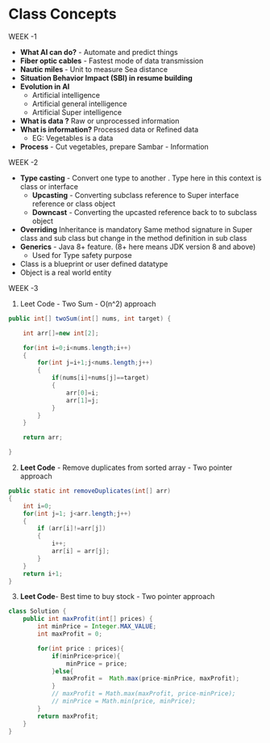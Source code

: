 # Class Concepts

WEEK -1

- <b>What AI can do?</b> - Automate and predict things
- <b>Fiber optic cables</b> - Fastest mode of data transmission
- <b>Nautic miles </b> - Unit to measure Sea distance
- <b>Situation Behavior Impact (SBI) in resume building</b>
- <b>Evolution in AI</b>
  - Artificial intelligence
  - Artificial general intelligence
  - Artificial Super intelligence
- <b>What is data ?</b> Raw or unprocessed information
- <b>What is information? </b>Processed data or Refined data
  - EG: Vegetables is a data
- <b>Process</b> - Cut vegetables, prepare Sambar - Information

WEEK -2

- <b>Type casting</b> - Convert one type to another . Type here in this context is class or interface
  - <b>Upcasting</b> - Converting subclass reference to Super interface reference or class object
  - <b>Downcast</b> - Converting the upcasted reference back to to subclass object
- <b>Overriding</b>
  Inheritance is mandatory
  Same method signature in Super class and sub class but change in the method definition in sub class
- <b>Generics</b> - Java 8+ feature. (8+ here means JDK version 8 and above)
  - Used for Type safety purpose
- Class is a blueprint or user defined datatype
- Object is a real world entity

WEEK -3

1.  Leet Code - Two Sum - O(n^2) approach

```java
public int[] twoSum(int[] nums, int target) {

    int arr[]=new int[2];

    for(int i=0;i<nums.length;i++)
    {
        for(int j=i+1;j<nums.length;j++)
        {
            if(nums[i]+nums[j]==target)
            {
                arr[0]=i;
                arr[1]=j;
            }
        }
    }

    return arr;

}
```

2. <b>Leet Code</b> - Remove duplicates from sorted array - Two pointer approach

```java
public static int removeDuplicates(int[] arr)
{
    int i=0;
    for(int j=1; j<arr.length;j++)
    {
        if (arr[i]!=arr[j])
        {
            i++;
            arr[i] = arr[j];
        }
    }
    return i+1;
}
```

3. <b>Leet Code</b>- Best time to buy stock - Two pointer approach

```java
class Solution {
    public int maxProfit(int[] prices) {
        int minPrice = Integer.MAX_VALUE;
        int maxProfit = 0;

        for(int price : prices){
            if(minPrice>price){
                minPrice = price;
            }else{
               maxProfit =  Math.max(price-minPrice, maxProfit);
            }
            // maxProfit = Math.max(maxProfit, price-minPrice);
            // minPrice = Math.min(price, minPrice);
        }
        return maxProfit;
    }
}
```
